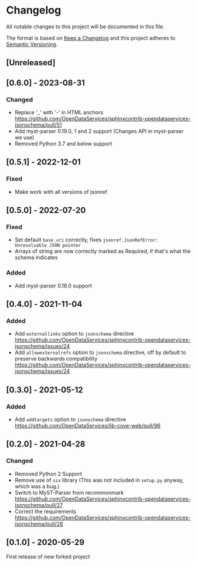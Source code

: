 # Changelog
All notable changes to this project will be documented in this file.

The format is based on [Keep a Changelog](http://keepachangelog.com/en/1.0.0/)
and this project adheres to [Semantic Versioning](http://semver.org/spec/v2.0.0.html).

## [Unreleased]

## [0.6.0] - 2023-08-31

### Changed

- Replace '_' with '-' in HTML anchors https://github.com/OpenDataServices/sphinxcontrib-opendataservices-jsonschema/pull/51
- Add myst-parser 0.19.0, 1 and 2 support (Changes API in myst-parser we use)
- Removed Python 3.7 and below support

## [0.5.1] - 2022-12-01

### Fixed

- Make work with all versions of jsonref

## [0.5.0] - 2022-07-20

### Fixed

- Set default `base_uri` correctly, fixes `jsonref.JsonRefError: Unresolvable JSON pointer`
- Arrays of string are now correctly marked as Required, if that's what the schema indicates

### Added

- Add myst-parser 0.18.0 support

## [0.4.0] - 2021-11-04

### Added

- Add `externallinks` option to `jsonschema` directive https://github.com/OpenDataServices/sphinxcontrib-opendataservices-jsonschema/issues/24
- Add `allowexternalrefs` option to `jsonschema` directive, off by default to preserve backwards compatibility
  https://github.com/OpenDataServices/sphinxcontrib-opendataservices-jsonschema/issues/24

## [0.3.0] - 2021-05-12

### Added

- Add `addtargets` option to `jsonschema` directive https://github.com/OpenDataServices/lib-cove-web/pull/96

## [0.2.0] - 2021-04-28

### Changed

- Removed Python 2 Support
- Remove use of `six` library (This was not included in `setup.py` anyway, which was a bug.)
- Switch to MyST-Parser from recommonmark https://github.com/OpenDataServices/sphinxcontrib-opendataservices-jsonschema/pull/27
- Correct the requirements https://github.com/OpenDataServices/sphinxcontrib-opendataservices-jsonschema/pull/28


## [0.1.0] - 2020-05-29

First release of new forked project
